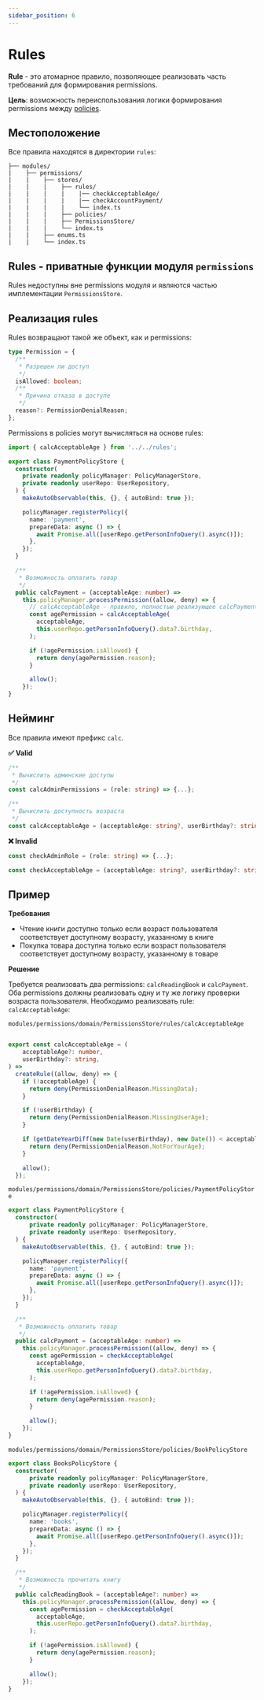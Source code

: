 ```yaml
---
sidebar_position: 6
---
```


# Rules

**Rule** - это атомарное правило, позволяющее реализовать часть требований для формирования permissions.

**Цель**: возможность переиспользования логики формирования permissions между [policies](./policies).

## Местоположение

Все правила находятся в директории `rules`:
```
├── modules/
|    ├── permissions/
|    |    ├── stores/
|    |    |    ├── rules/
|    |    |    |    |── checkAcceptableAge/
|    |    |    |    |── checkAccountPayment/
|    |    |    |    └── index.ts
|    |    |    ├── policies/
|    |    |    ├── PermissionsStore/
|    |    |    └── index.ts
|    |    ├── enums.ts
|    |    └── index.ts
```

## Rules - приватные функции модуля `permissions`

Rules недоступны вне permissions модуля и являются частью имплементации `PermissionsStore`.

## Реализация rules

Rules возвращают такой же объект, как и permissions:
```ts
type Permission = {
  /**
   * Разрешен ли доступ
   */
  isAllowed: boolean;
  /**
   * Причина отказа в доступе
   */
  reason?: PermissionDenialReason;
};
```

Permissions в policies могут вычисляться на основе rules:
```ts
import { calcAcceptableAge } from '../../rules';

export class PaymentPolicyStore {
  constructor(
    private readonly policyManager: PolicyManagerStore,
    private readonly userRepo: UserRepository,
  ) {
    makeAutoObservable(this, {}, { autoBind: true });

    policyManager.registerPolicy({
      name: 'payment',
      prepareData: async () => {
        await Promise.all([userRepo.getPersonInfoQuery().async()]);
      },
    });
  }

  /**
   * Возможность оплатить товар
   */
  public calcPayment = (acceptableAge: number) =>
    this.policyManager.processPermission((allow, deny) => {
      // calcAcceptableAge - правило, полностью реализующее calcPayment permission
      const agePermission = calcAcceptableAge(
        acceptableAge,
        this.userRepo.getPersonInfoQuery().data?.birthday,
      );

      if (!agePermission.isAllowed) {
        return deny(agePermission.reason);
      }

      allow();
    });
}

```

## Нейминг

Все правила имеют префикс `calc`.

**✅ Valid**

```ts
/**
 * Вычислить админские доступы
 */
const calcAdminPermissions = (role: string) => {...};

/**
 * Вычислить доступность возраста
 */
const calcAcceptableAge = (acceptableAge: string?, userBirthday?: string) => {...};
```

**❌ Invalid**

```ts
const checkAdminRole = (role: string) => {...};

const checkAcceptableAge = (acceptableAge: string?, userBirthday?: string) => {...};
```

## Пример

**Требования**

- Чтение книги доступно только если возраст пользователя соответствует доступному возрасту, указанному в книге
- Покупка товара доступна только если возраст пользователя соответствует доступному возрасту, указанному в товаре

**Решение**

Требуется реализовать два permissions: `calcReadingBook` и `calcPayment`.
Оба permissions должны реализовать одну и ту же логику проверки возраста пользователя.
Необходимо реализовать rule: `calcAcceptableAge`:

```modules/permissions/domain/PermissionsStore/rules/calcAcceptableAge```
```ts

export const calcAcceptableAge = (
    acceptableAge?: number,
    userBirthday?: string,
) =>
  createRule((allow, deny) => {
    if (!acceptableAge) {
      return deny(PermissionDenialReason.MissingData);
    }

    if (!userBirthday) {
      return deny(PermissionDenialReason.MissingUserAge);
    }

    if (getDateYearDiff(new Date(userBirthday), new Date()) < acceptableAge) {
      return deny(PermissionDenialReason.NotForYourAge);
    }

    allow();
  });
```

```modules/permissions/domain/PermissionsStore/policies/PaymentPolicyStore```
```ts
export class PaymentPolicyStore {
  constructor(
      private readonly policyManager: PolicyManagerStore,
      private readonly userRepo: UserRepository,
  ) {
    makeAutoObservable(this, {}, { autoBind: true });

    policyManager.registerPolicy({
      name: 'payment',
      prepareData: async () => {
        await Promise.all([userRepo.getPersonInfoQuery().async()]);
      },
    });
  }

  /**
   * Возможность оплатить товар
   */
  public calcPayment = (acceptableAge: number) =>
    this.policyManager.processPermission((allow, deny) => {
      const agePermission = checkAcceptableAge(
        acceptableAge,
        this.userRepo.getPersonInfoQuery().data?.birthday,
      );

      if (!agePermission.isAllowed) {
        return deny(agePermission.reason);
      }

      allow();
    });
}
```

```modules/permissions/domain/PermissionsStore/policies/BookPolicyStore```
```ts
export class BooksPolicyStore {
  constructor(
      private readonly policyManager: PolicyManagerStore,
      private readonly userRepo: UserRepository,
  ) {
    makeAutoObservable(this, {}, { autoBind: true });

    policyManager.registerPolicy({
      name: 'books',
      prepareData: async () => {
        await Promise.all([userRepo.getPersonInfoQuery().async()]);
      },
    });
  }

  /**
   * Возможность прочитать книгу
   */
  public calcReadingBook = (acceptableAge?: number) =>
    this.policyManager.processPermission((allow, deny) => {
      const agePermission = checkAcceptableAge(
        acceptableAge,
        this.userRepo.getPersonInfoQuery().data?.birthday,
      );

      if (!agePermission.isAllowed) {
        return deny(agePermission.reason);
      }

      allow();
    });
}
```
